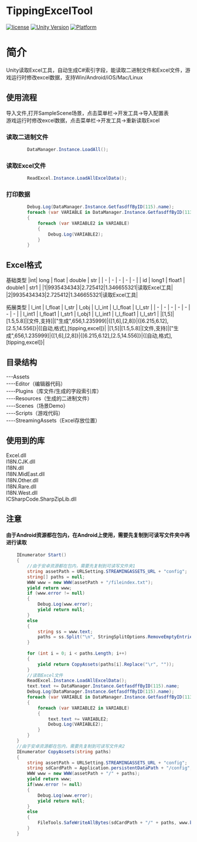 # TippingExcelTool

[![license](http://img.shields.io/badge/license-MIT-green.svg)](https://opensource.org/licenses/MIT)
[![Unity Version](https://img.shields.io/badge/unity-2021.3.8f1-blue)](https://unity.com)
[![Platform](https://img.shields.io/badge/platform-Win%20%7C%20Android%20%7C%20iOS%20%7C%20Mac%20%7C%20Linux-orange)]()

# 简介
Unity读取Excel工具，自动生成C#索引字段，能读取二进制文件和Excel文件，游戏运行时修改excel数据，支持Win/Android/iOS/Mac/Linux

## 使用流程
导入文件,打开SampleScene场景，点击菜单栏->开发工具->导入配置表  
游戏运行时修改excel数据，点击菜单栏->开发工具->重新读取Excel  

### 读取二进制文件
```C#
        DataManager.Instance.LoadAll();
```
### 读取Excel文件
```C#
        ReadExcel.Instance.LoadAllExcelData();
```
### 打印数据
```C#
        Debug.Log(DataManager.Instance.GetfasdffByID(115).name);
        foreach (var VARIABLE in DataManager.Instance.GetfasdffByID(113).llliststr)
        {
            foreach (var VARIABLE2 in VARIABLE)
            {
                Debug.Log(VARIABLE2);
            }
        }
```

## Excel格式
基础类型
|int| long | float | double | str |
| - | - | - | - | - |
| id | long1 | float1 | double1 | str1 |
|1|9935434343|2.725412|1.346655321|读取Excel工具|
|2|9935434343|2.725412|1.346655321|读取Excel工具|

拓展类型
| l_int | l_float | l_str | l_obj | l_l_int | l_l_float | l_l_str |
| - | - | - | - | - | - | - |
| l_int1 | l_float1 | l_str1 | l_obj1 | l_l_int1 | l_l_float1 | l_l_str1 |
|[1,5]|[1.5,5.8]|[文件,支持]|["生成",656,1.235999]|{[1,6],[2,8]}|{[6.215,6.12],[2.5,14.556]}|{[自动,格式],[tipping,excel]}|
|[1,5]|[1.5,5.8]|[文件,支持]|["生成",656,1.235999]|{[1,6],[2,8]}|{[6.215,6.12],[2.5,14.556]}|{[自动,格式],[tipping,excel]}|

## 目录结构
---Assets  
----Editor（编辑器代码）  
----Plugins（库文件/生成的字段索引库）  
----Resources（生成的二进制文件）  
----Scenes（场景Demo）  
----Scripts（游戏代码）  
----StreamingAssets（Excel存放位置）  

## 使用到的库
Excel.dll  
I18N.CJK.dll  
I18N.dll  
I18N.MidEast.dll  
I18N.Other.dll  
I18N.Rare.dll  
I18N.West.dll  
ICSharpCode.SharpZipLib.dll  

## 注意  
#### 由于Android资源都在包内，在Android上使用，需要先复制到可读写文件夹中再进行读取
```C#
    IEnumerator Start()
    {
        //由于安卓资源都在包内，需要先复制到可读写文件夹1
        string assetPath = URLSetting.STREAMINGASSETS_URL + "config";
        string[] paths = null;
        WWW www = new WWW(assetPath + "/fileindex.txt");
        yield return www;
        if (www.error != null)
        {
            Debug.Log(www.error);
            yield return null;
        }
        else
        {
            string ss = www.text;
            paths = ss.Split("\n", StringSplitOptions.RemoveEmptyEntries);
        }
    
        for (int i = 0; i < paths.Length; i++)
        {
            yield return CopyAssets(paths[i].Replace("\r", ""));
        }
        //读取Excel文件
        ReadExcel.Instance.LoadAllExcelData();
        text.text += DataManager.Instance.GetfasdffByID(115).name;
        Debug.Log(DataManager.Instance.GetfasdffByID(115).name);
        foreach (var VARIABLE in DataManager.Instance.GetfasdffByID(113).llliststr)
        {
            foreach (var VARIABLE2 in VARIABLE)
            {
                text.text += VARIABLE2;
                Debug.Log(VARIABLE2);
            }
        }
    }
    //由于安卓资源都在包内，需要先复制到可读写文件夹2
    IEnumerator CopyAssets(string paths)
    {
        string assetPath = URLSetting.STREAMINGASSETS_URL + "config";
        string sdCardPath = Application.persistentDataPath + "/config";
        WWW www = new WWW(assetPath + "/" + paths);
        yield return www;
        if(www.error != null)
        {
            Debug.Log(www.error);
            yield return null;
        }
        else
        {
            FileTools.SafeWriteAllBytes(sdCardPath + "/" + paths, www.bytes);
        }
    }
```
